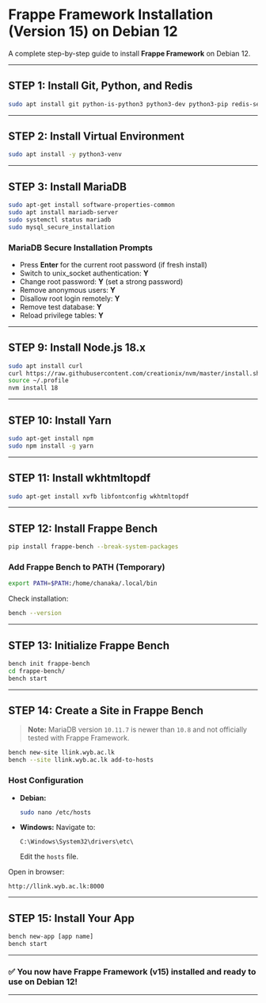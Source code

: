 # **Frappe Framework Installation (Version 15) on Debian 12**

A complete step-by-step guide to install **Frappe Framework** on Debian 12.

---

## **STEP 1: Install Git, Python, and Redis**

```bash
sudo apt install git python-is-python3 python3-dev python3-pip redis-server libmariadb-dev mariadb-server mariadb-client pkg-config
```

---

## **STEP 2: Install Virtual Environment**

```bash
sudo apt install -y python3-venv
```

---

## **STEP 3: Install MariaDB**

```bash
sudo apt-get install software-properties-common
sudo apt install mariadb-server
sudo systemctl status mariadb
sudo mysql_secure_installation
```

### **MariaDB Secure Installation Prompts**

* Press **Enter** for the current root password (if fresh install)
* Switch to unix\_socket authentication: **Y**
* Change root password: **Y** (set a strong password)
* Remove anonymous users: **Y**
* Disallow root login remotely: **Y**
* Remove test database: **Y**
* Reload privilege tables: **Y**

---

## **STEP 9: Install Node.js 18.x**

```bash
sudo apt install curl 
curl https://raw.githubusercontent.com/creationix/nvm/master/install.sh | bash
source ~/.profile
nvm install 18
```

---

## **STEP 10: Install Yarn**

```bash
sudo apt-get install npm
sudo npm install -g yarn
```

---

## **STEP 11: Install wkhtmltopdf**

```bash
sudo apt-get install xvfb libfontconfig wkhtmltopdf
```

---

## **STEP 12: Install Frappe Bench**

```bash
pip install frappe-bench --break-system-packages
```

### **Add Frappe Bench to PATH (Temporary)**

```bash
export PATH=$PATH:/home/chanaka/.local/bin
```

Check installation:

```bash
bench --version
```

---

## **STEP 13: Initialize Frappe Bench**

```bash
bench init frappe-bench
cd frappe-bench/
bench start
```

---

## **STEP 14: Create a Site in Frappe Bench**

> **Note:** MariaDB version `10.11.7` is newer than `10.8` and not officially tested with Frappe Framework.

```bash
bench new-site llink.wyb.ac.lk
bench --site llink.wyb.ac.lk add-to-hosts
```

### **Host Configuration**

* **Debian:**

  ```bash
  sudo nano /etc/hosts
  ```
* **Windows:**
  Navigate to:

  ```
  C:\Windows\System32\drivers\etc\
  ```

  Edit the `hosts` file.

Open in browser:

```
http://llink.wyb.ac.lk:8000
```

---

## **STEP 15: Install Your App**

```bash
bench new-app [app name]
bench start
```

---

### ✅ You now have Frappe Framework (v15) installed and ready to use on Debian 12!

---
